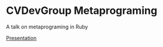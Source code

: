 # CVDevGroup Metaprograming

A talk on metaprograming in Ruby

[Presentation](https://docs.google.com/presentation/d/1Fqq40nuLIrpJO-VPnjBSSFtjFVjYenDw0LL1_dyc_cY/edit?usp=sharing)